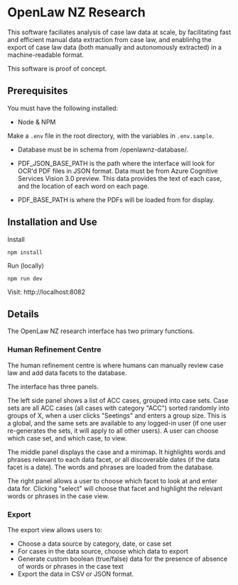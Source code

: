 # OpenLaw NZ Research
This software faciliates analysis of case law data at scale, by facilitating fast and efficient manual data extraction from case law, and enablinhg the export of case law data (both manually and autonomously extracted) in a machine-readable format.

This software is proof of concept.

## Prerequisites

You must have the following installed:

- Node & NPM

Make a `.env` file in the root directory, with the variables in `.env.sample`. 

- Database must be in schema from /openlawnz-database/.

- PDF_JSON_BASE_PATH is the path where the interface will look for OCR'd PDF files in JSON format. Data must be from  Azure Cognitive Services Vision 3.0 preview. This data provides the text of each case, and the location of each word on each page.

- PDF_BASE_PATH is where the PDFs will be loaded from for display.


## Installation and Use

Install 

    npm install

Run (locally)

    npm run dev

Visit: http://localhost:8082

## Details

The OpenLaw NZ research interface has two primary functions.

### Human Refinement Centre

The human refinement centre is where humans can manually review case law and add data facets to the database.

The interface has three panels.

The left side panel shows a list of ACC cases, grouped into case sets. Case sets are all ACC cases (all cases with category "ACC") sorted randomly into groups of X, when a user clicks "Seetings" and enters a group size. This is a global, and the same sets are available to any logged-in user (if one user re-generates the sets, it will apply to all other users). A user can choose which case set, and which case, to view.

The middle panel displays the case and a minimap. It highlights words and phrases relevant to each data facet, or all discoverable dates (if the data facet is a date). The words and phrases are loaded from the database.

The right panel allows a user to choose which facet to look at and enter data for. Clicking "select" will choose that facet and highlight the relevant words or phrases in the case view.

### Export

The export view allows users to:

- Choose a data source by category, date, or case set
- For cases in the data source, choose which data to export
- Generate custom boolean (true/false) data for the presence of absence of words or phrases in the case text
- Export the data in CSV or JSON format.

